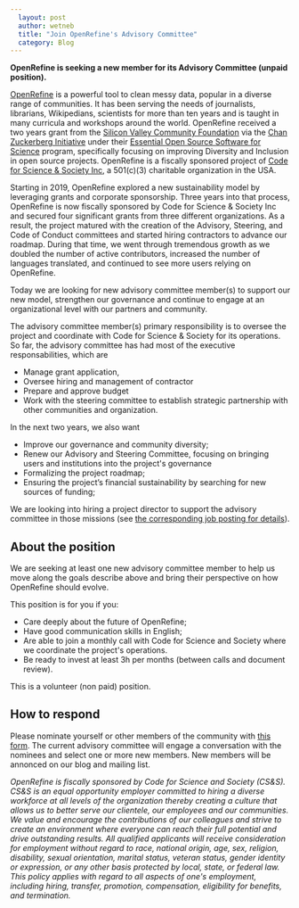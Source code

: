 ```yaml
---
  layout: post
  author: wetneb
  title: "Join OpenRefine's Advisory Committee"
  category: Blog
---
```


**OpenRefine is seeking a new member for its Advisory Committee (unpaid position).**

[OpenRefine](https://openrefine.org/) is a powerful tool to clean messy data, popular in a diverse range of communities. It has been serving the needs of journalists, librarians, Wikipedians, scientists for more than ten years and is taught in many curricula and workshops around the world. OpenRefine received a two years grant from the [Silicon Valley Community Foundation](https://www.siliconvalleycf.org/) via the [Chan Zuckerberg Initiative](https://chanzuckerberg.com/) under their [Essential Open Source Software for Science](https://chanzuckerberg.com/eoss/proposals/) program, specifically focusing on improving Diversity and Inclusion in open source projects. OpenRefine is a fiscally sponsored project of [Code for Science & Society Inc](https://codeforscience.org/), a 501\(c\)(3) charitable organization in the USA.

Starting in 2019, OpenRefine explored a new sustainability model by leveraging grants and corporate sponsorship. Three years into that process, OpenRefine is now fiscally sponsored by Code for Science & Society Inc and secured four significant grants from three different organizations. As a result, the project matured with the creation of the Advisory, Steering, and Code of Conduct committees and started hiring contractors to advance our roadmap. During that time, we went through tremendous growth as we doubled the number of active contributors, increased the number of languages translated, and continued to see more users relying on OpenRefine.

Today we are looking for new advisory committee member(s) to support our new model, strengthen our governance and continue to engage at an organizational level with our partners and community. 

The advisory committee member(s) primary responsibility is to oversee the project and coordinate with Code for Science & Society for its operations. So far, the advisory committee has had most of the executive responsabilities, which are 
* Manage grant application, 
* Oversee hiring and management of contractor 
* Prepare and approve budget
* Work with the steering committee to establish strategic partnership with other communities and organization.

In the next two years, we also want
* Improve our governance and community diversity;
* Renew our Advisory and Steering Committee, focusing on bringing users and institutions into the project's governance
* Formalizing the project roadmap;
* Ensuring the project’s financial sustainability by searching for new sources of funding;

We are looking into hiring a project director to support the advisory committee in those missions (see [the corresponding job posting for
details](https://openrefine.org/blog/2021/11/05/Project-director.html)).

## About the position

We are seeking at least one new advisory committee member to help us move along the goals describe above and bring their perspective on how OpenRefine should evolve. 

This position is for you if you:
* Care deeply about the future of OpenRefine;
* Have good communication skills in English;
* Are able to join a monthly call with Code for Science and Society where we coordinate the project's operations.
* Be ready to invest at least 3h per months (between calls and document review).

This is a volunteer (non paid) position. 

## How to respond

Please nominate yourself or other members of the community with [this form]().
The current advisory committee will engage a conversation with the nominees and select one or more new members.
New members will be annonced on our blog and mailing list. 


*OpenRefine is fiscally sponsored by Code for Science and Society (CS&S). CS&S is an equal opportunity employer committed to hiring a diverse workforce at all levels of the organization thereby creating a culture that allows us to better serve our clientele, our employees and our communities. We value and encourage the contributions of our colleagues and strive to create an environment where everyone can reach their full potential and drive outstanding results. All qualified applicants will receive consideration for employment without regard to race, national origin, age, sex, religion, disability, sexual orientation, marital status, veteran status, gender identity or expression, or any other basis protected by local, state, or federal law. This policy applies with regard to all aspects of one's employment, including hiring, transfer, promotion, compensation, eligibility for benefits, and termination.*
